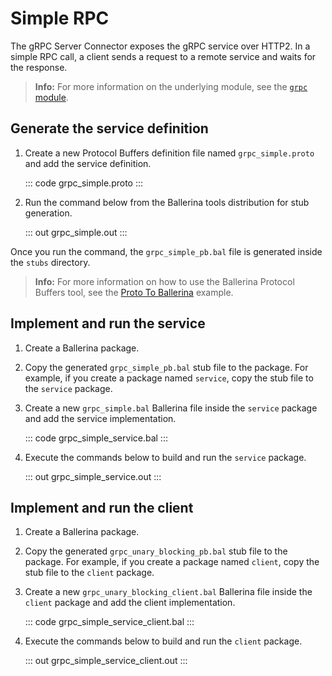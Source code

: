 # Simple RPC

The gRPC Server Connector exposes the gRPC service over HTTP2. In a simple RPC call, a client sends a request to a remote service and waits for the response.

>**Info:** For more information on the underlying module, see the [`grpc` module](https://lib.ballerina.io/ballerina/grpc/latest/).

## Generate the service definition

1. Create a new Protocol Buffers definition file named `grpc_simple.proto` and add the service definition.

    ::: code grpc_simple.proto :::

2. Run the command below from the Ballerina tools distribution for stub generation.

   ::: out grpc_simple.out :::

Once you run the command, the `grpc_simple_pb.bal` file is generated inside the `stubs` directory.

>**Info:** For more information on how to use the Ballerina Protocol Buffers tool, see the [Proto To Ballerina](https://ballerina.io/learn/by-example/proto-to-ballerina.html) example.

## Implement and run the service

1. Create a Ballerina package.

2. Copy the generated `grpc_simple_pb.bal` stub file to the package. For example, if you create a package named `service`, copy the stub file to the `service` package.

3. Create a new `grpc_simple.bal` Ballerina file inside the `service` package and add the service implementation.

   ::: code grpc_simple_service.bal :::

4. Execute the commands below to build and run the `service` package.

   ::: out grpc_simple_service.out :::

## Implement and run the client

1. Create a Ballerina package.

2. Copy the generated `grpc_unary_blocking_pb.bal` stub file to the package. For example, if you create a package named `client`, copy the stub file to the `client` package.

3. Create a new `grpc_unary_blocking_client.bal` Ballerina file inside the `client` package and add the client implementation.

   ::: code grpc_simple_service_client.bal :::

4. Execute the commands below to build and run the `client` package.

   ::: out grpc_simple_service_client.out :::
